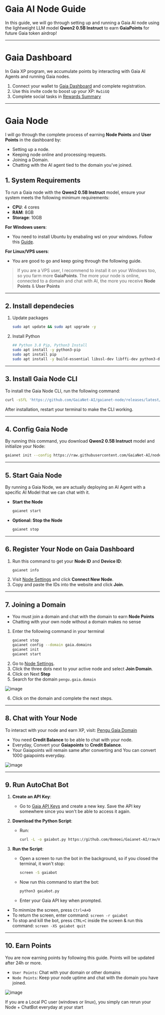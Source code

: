 # Gaia AI Node Guide

In this guide, we will go through setting up and running a Gaia AI node using the lightweight LLM model **Qwen2 0.5B Instruct** to earn **GaiaPoints** for future Gaia token airdrop!

---

# Gaia Dashboard
In Gaia XP program, we accumulate points by interacting with Gaia AI Agents and running Gaia nodes.
1. Connect your wallet to [Gaia Dashboard](https://gaianet.ai/reward?invite_code=Rw1iGQ) and complete registration.
2. Use this invite code to boost up your XP: `Rw1iGQ`
3. Complete social tasks in [Rewards Summary](https://www.gaianet.ai/reward-summary)

---

# Gaia Node
I will go through the complete process of earning **Node Points** and **User Points** in the dashboard by:
* Setting up a node.
* Keeping node online and processing requests.
* Joining a Domain.
* Chatting with the AI agent tied to the domain you've joined.

## 1. System Requirements
To run a Gaia node with the **Qwen2 0.5B Instruct** model, ensure your system meets the following minimum requirements:

- **CPU**: 4 cores
- **RAM**: 8GB
- **Storage**: 10GB

**For Windows users**:
* You need to install Ubuntu by enabaling wsl on your windows. Follow this [Guide](https://github.com/0xmoei/Install-Linux-on-Windows).

**For Linux/VPS users**:
* You are good to go and keep going through the following guide.

> If you are a VPS user, I recommend to install it on your Windows too, so you farm more **GaiaPoints**. The more your node is online, connected to a domain and chat with AI, the more you receive **Node Points** & **User Points**
---

## 2. Install dependecies
1. Update packages
     ```bash
   sudo apt update && sudo apt upgrade -y
     ```

2. Install Python
     ```bash
     ## Python 3.8 Pip, Python3 Install
     sudo apt install -y python3-pip
     sudo apt install pip
     sudo apt install -y build-essential libssl-dev libffi-dev python3-dev
     ```

---

## 3. Install Gaia Node CLI
To install the Gaia Node CLI, run the following command:

```bash
curl -sSfL 'https://github.com/GaiaNet-AI/gaianet-node/releases/latest/download/install.sh' | bash
```

After installation, restart your terminal to make the CLI working.

---

## 4. Config Gaia Node
By running this command, you download **Qwen2 0.5B Instruct** model and initialize your Node:

  ```bash
gaianet init --config https://raw.githubusercontent.com/GaiaNet-AI/node-configs/main/qwen2-0.5b-instruct/config.json
  ```

---

## 5. Start Gaia Node
By running a Gaia Node, we are actually deploying an AI Agent with a specific AI Model that we can chat with it.

- **Start the Node**
  ```bash
  gaianet start
  ```

- **Optional: Stop the Node**
  ```bash
  gaianet stop
  ```

---

## 6. Register Your Node on Gaia Dashboard
1. Run this command to get your **Node ID** and **Device ID**:
     ```bash
     gaianet info
     ```
2. Visit [Node Settings](https://www.gaianet.ai/setting/nodes) and click **Connect New Node**.
3. Copy and paste the IDs into the website and click **Join**.

---

## 7. Joining a Domain
* You must join a domain and chat with the domain to earn **Node Points**
* Chatting with your own node without a domain makes no sense
1. Enter the following command in your terminal
   ```bash
   gaianet stop
   gaianet config --domain gaia.domains
   gaianet init
   gaianet start
   ```
2. Go to [Node Settings](https://www.gaianet.ai/setting/nodes).
3. Click the three dots next to your active node and select **Join Domain**.
4. Click on Next **Step**
5. Search for the domain `pengu.gaia.domain`

![image](https://github.com/user-attachments/assets/b96f4bf2-33af-4b8c-8491-96306371aae6)

6. Click on the domain and complete the next steps.

---

## 8. Chat with Your Node
To interact with your node and earn XP, visit: [Pengu Gaia Domain](https://pengu.gaia.domains)

* You need **Credit Balance** to be able to chat with your node.
* Everyday, Convert your **Gaiapoints** to **Credit Balance**.
* Your Gaiapoints will remain same after converting and You can convert 1000 gaiapoints everyday.

![image](https://github.com/user-attachments/assets/ba7e9d4c-70b7-4621-97ae-7f0633303154)


---

## 9. Run AutoChat Bot 
1. **Create an API Key**:
   - Go to [Gaia API Keys](https://www.gaianet.ai/setting/gaia-api-keys) and create a new key. Save the API key somewhere since you won't be able to access it again.

2. **Download the Python Script**:
   - Run:
     ```bash
     curl -L -o gaiabot.py https://github.com/0xmoei/Gaianet-AI/raw/main/gaiabot.py
     ```

3. **Run the Script**:
   - Open a screen to run the bot in the background, so if you closed the terminal, it won't stop:
     ```bash
     screen -S gaiabot
     ```
   - Now run this command to start the bot:
     ```bash
     python3 gaiabot.py
     ```
   - Enter your Gaia API key when prompted.

* To minmize the screen, press `Ctrl+A+D`
* To return the screen, enter command: `screen -r gaiabot`
* To stop and kill the bot, press `CTRL+C` inside the screen & run this command: `screen -XS gaiabot quit`

---

## 10. Earn Points
You are now earning points by following this guide. Points will be updated after 24h or more.
* `User Points`: Chat with your domain or other domains
* `Node Points`: Keep your node uptime and chat with the domain you have joined.

![image](https://github.com/user-attachments/assets/3b1c85cb-80a4-4cdc-b769-7b22282bd268)

If you are a Local PC user (windows or linux), you simply can rerun your Node + ChatBot everyday at your start
